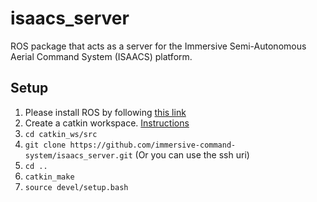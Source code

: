 # isaacs_server

ROS package that acts as a server for the Immersive Semi-Autonomous Aerial Command System (ISAACS) platform.

## Setup

1. Please install ROS by following [this link](http://wiki.ros.org/melodic/Installation)
2. Create a catkin workspace. [Instructions](http://wiki.ros.org/catkin/workspaces)
3. `cd catkin_ws/src`
4. `git clone https://github.com/immersive-command-system/isaacs_server.git` (Or you can use the ssh uri)
5. `cd ..`
6. `catkin_make`
7. `source devel/setup.bash`
